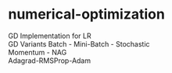 # numerical-optimization
GD Implementation for LR  <br>
GD Variants Batch - Mini-Batch - Stochastic <br>
Momentum - NAG <br>
Adagrad-RMSProp-Adam<br>

